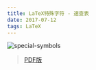 ```yaml
---
title: LaTeX特殊字符 - 速查表
date: 2017-07-12
tags: LaTeX
---
```


![special-symbols](special-symbols.png)

> [PDF版](http://math.ecnu.edu.cn/~latex/examples/special-symbols.pdf)

